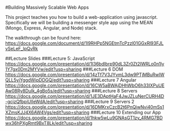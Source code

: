 #Building Massively Scalable Web Apps

This project teaches you how to build 
a web-application using javascript. 
Specifically we will be building a messenger 
style app using the MEAN (Mongo, Express, Angular, 
and Node) stack.

The walkthrough can be found here: 
https://docs.google.com/document/d/1l9RHPp5NGEtmTcPzzl01GGxRl93FJLvSeLeF_lpQvRk

##Lecture Slides
###Lecture 5: JavaScript
https://docs.google.com/presentation/d/1I36bdlbrp90dL3Zr0Zt2IWRLo0n1ly1Y7gx0Dm2MYVw/edit?usp=sharing
###Lecture 6 DOM
https://docs.google.com/presentation/d/14zTf7V3JYvmL3dw9PTjMBuRwlWQLL5yiYggdWipDDGQ/edit?usp=sharing
###Lecture 7 Angular 
https://docs.google.com/presentation/d/16CW5aBWAjDHhWbO6h33IXPuUEAw08Ry8DuIk_4gBo5s/edit?usp=sharing
###Lecture 8 Servers
https://docs.google.com/presentation/d/1JE3DAptHaF4JwJZLuNerCURH4D-gcjzQfbpiUlIeWdA/edit?usp=sharing
###Lecture 9 Servers 2
https://docs.google.com/presentation/d/16DMKrxCzcB2t6PnQiwNvi40mSs1XZmsKJJ4X6AW4Vgs/edit?usp=sharing
###Lecture 10 Extending our App
https://docs.google.com/presentation/d/1hkw5wLu9GNAsGT1zy_4RMG7BDwx36hPXgRmt9BxT8Lk/edit?usp=sharing


